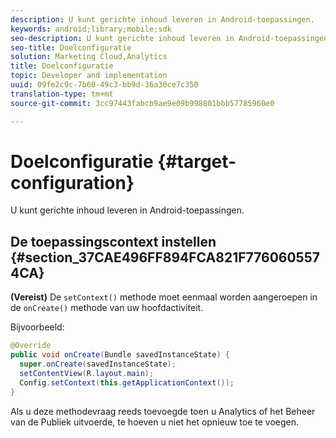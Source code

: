 ```yaml
---
description: U kunt gerichte inhoud leveren in Android-toepassingen.
keywords: android;library;mobile;sdk
seo-description: U kunt gerichte inhoud leveren in Android-toepassingen.
seo-title: Doelconfiguratie
solution: Marketing Cloud,Analytics
title: Doelconfiguratie
topic: Developer and implementation
uuid: 09fe2c9c-7b60-49c3-bb9d-36a30ce7c350
translation-type: tm+mt
source-git-commit: 3cc97443fabcb9ae9e09b998801bbb57785960e0

---
```



# Doelconfiguratie {#target-configuration}

U kunt gerichte inhoud leveren in Android-toepassingen.

## De toepassingscontext instellen {#section_37CAE496FF894FCA821F7760605574CA}

**(Vereist)** De `setContext()` methode moet eenmaal worden aangeroepen in de `onCreate()` methode van uw hoofdactiviteit.

Bijvoorbeeld:

```java
@Override 
public void onCreate(Bundle savedInstanceState) { 
  super.onCreate(savedInstanceState); 
  setContentView(R.layout.main); 
  Config.setContext(this.getApplicationContext()); 
}
```

Als u deze methodevraag reeds toevoegde toen u Analytics of het Beheer van de Publiek uitvoerde, te hoeven u niet het opnieuw toe te voegen.
